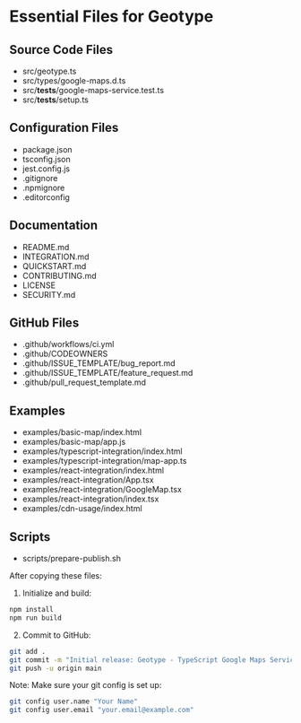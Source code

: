 # Essential Files for Geotype

## Source Code Files
- src/geotype.ts
- src/types/google-maps.d.ts
- src/__tests__/google-maps-service.test.ts
- src/__tests__/setup.ts

## Configuration Files
- package.json
- tsconfig.json
- jest.config.js
- .gitignore
- .npmignore
- .editorconfig

## Documentation
- README.md
- INTEGRATION.md
- QUICKSTART.md
- CONTRIBUTING.md
- LICENSE
- SECURITY.md

## GitHub Files
- .github/workflows/ci.yml
- .github/CODEOWNERS
- .github/ISSUE_TEMPLATE/bug_report.md
- .github/ISSUE_TEMPLATE/feature_request.md
- .github/pull_request_template.md

## Examples
- examples/basic-map/index.html
- examples/basic-map/app.js
- examples/typescript-integration/index.html
- examples/typescript-integration/map-app.ts
- examples/react-integration/index.html
- examples/react-integration/App.tsx
- examples/react-integration/GoogleMap.tsx
- examples/react-integration/index.tsx
- examples/cdn-usage/index.html

## Scripts
- scripts/prepare-publish.sh

After copying these files:

1. Initialize and build:
```bash
npm install
npm run build
```

2. Commit to GitHub:
```bash
git add .
git commit -m "Initial release: Geotype - TypeScript Google Maps Service"
git push -u origin main
```

Note: Make sure your git config is set up:
```bash
git config user.name "Your Name"
git config user.email "your.email@example.com"
```
